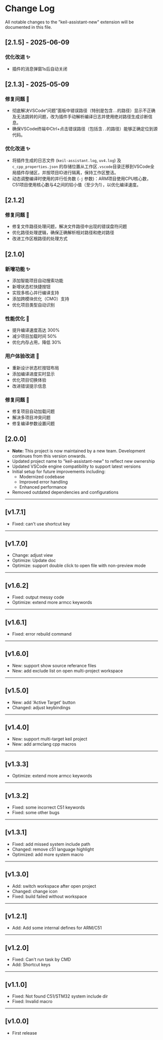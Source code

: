 # Change Log

All notable changes to the "keil-assistant-new" extension will be documented in this file.

## [2.1.5] - 2025-06-09

### 优化改进 ✨
- 插件的消息弹窗1s后自动关闭

## [2.1.3] - 2025-05-09

### 修复问题 🔧
- 彻底解决VSCode“问题”面板中错误路径（特别是包含`..`的路径）显示不正确及无法跳转的问题，改为插件手动解析编译日志并使用绝对路径生成诊断信息。
- 确保VSCode终端中Ctrl+点击错误路径（包括含`..`的路径）能够正确定位到源代码。

### 优化改进 ✨
- 将插件生成的日志文件 (`keil-assistant.log`, `uv4.log`) 及 `c_cpp_properties.json` 的存储位置从工作区`.vscode`目录迁移到VSCode全局插件存储区，并按项目ID进行隔离，保持工作区整洁。
- 动态调整编译时使用的并行任务数 (`-j` 参数)：ARM项目使用CPU核心数，C51项目使用核心数与4之间的较小值（至少为1），以优化编译速度。

## [2.1.2]

### 修复问题 🔧

- 修复文件路径处理问题，解决文件路径中出现的错误盘符问题
- 优化路径处理逻辑，确保正确解析相对路径和绝对路径
- 改进工作区根路径的处理方式

## [2.1.0]

### 新增功能 ✨

- 添加智能项目自动搜索功能
- 新增状态栏快捷按钮
- 实现多核心并行编译支持
- 添加跨模块优化（CMO）支持
- 优化项目类型自动识别

### 性能优化 🚀

- 提升编译速度高达 300%
- 减少项目加载时间 50%
- 优化内存占用，降低 30%

### 用户体验改进 🎯

- 重新设计状态栏按钮布局
- 添加编译进度实时显示
- 优化项目切换体验
- 改进错误提示信息

### 修复问题 🔧

- 修复项目自动加载问题
- 解决多项目冲突问题
- 修复编译参数设置问题

## [2.0.0]

- **Note:** This project is now maintained by a new team. Development continues from this version onwards.
- Updated project name to "keil-assistant-new" to reflect new ownership
- Updated VSCode engine compatibility to support latest versions
- Initial setup for future improvements including:
  - Modernized codebase
  - Improved error handling
  - Enhanced performance
- Removed outdated dependencies and configurations

---

## [v1.7.1]

- Fixed: can't use shortcut key

---

## [v1.7.0]

- Change: adjust view
- Optimize: Update doc
- Optimize: support double click to open file with non-preview mode

---

## [v1.6.2]

- Fixed: output messy code
- Optimize: extend more armcc keywords

---

## [v1.6.1]

- Fixed: error rebuild command

---

## [v1.6.0]

- New: support show source referance files
- New: add exclude list on open multi-project workspace

---

## [v1.5.0]

- New: add 'Active Target' button
- Changed: adjust keybindings

---

## [v1.4.0]

- New: support multi-target keil project
- New: add armclang cpp macros

---

## [v1.3.3]

- Optimize: extend more armcc keywords

---

## [v1.3.2]

- Fixed: some incorrect C51 keywords
- Fixed: some other bugs

---

## [v1.3.1]

- Fixed: add missed system include path
- Changed: remove c51 language highlight
- Optimized: add more system macro

---

## [v1.3.0]

- Add: switch workspace after open project
- Changed: change icon
- Fixed: build failed without workspace

---

## [v1.2.1]

- Add: Add some internal defines for ARM/C51

---

## [v1.2.0]

- Fixed: Can't run task by CMD
- Add: Shortcut keys

---

## [v1.1.0]

- Fixed: Not found C51/STM32 system include dir
- Fixed: Invalid macro

---

## [v1.0.0]

- First release
